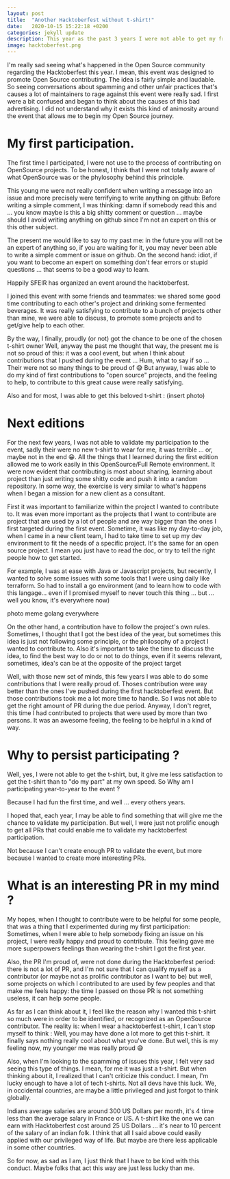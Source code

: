 ```yaml
---
layout: post
title:  "Another Hacktoberfest without t-shirt!"
date:   2020-10-15 15:22:18 +0200
categories: jekyll update
description: This year as the past 3 years I were not able to get my free hacktoberfest tshirt, why ?
image: hacktoberfest.png
---
```

I'm really sad seeing what's happened in the Open Source community regarding the Hacktoberfest this year.
I mean, this event was designed to promote Open Source contributing. The idea is fairly simple and laudable.
So seeing conversations about spamming and other unfair practices that's causes a lot of maintainers to 
rage against this event were really sad. I first were a bit confused and began to think about the causes of this bad advertising.
I did not understand why it exists this kind of animosity around the event that allows me to begin my Open Source journey.

# My first participation.

The first time I participated, I were not use to the process of contributing on OpenSource projects. 
To be honest, I think that I were not totally aware of what OpenSource was or the phylosophy behind this principle.

This young me were not really confident when writing a message into an issue and more precisely were terrifying to write anything on github:
Before writing a simple comment, I was thinking: damn if somebody read this and ... you know maybe is this a big shitty comment or question ... 
maybe should I avoid writing anything on github since I'm not an expert on this or this other subject.

The present me would like to say to my past me: in the future you will not be an expert of anything so, if you are waiting for it, 
you may never been able to write a simple comment or issue on github.
On the second hand: idiot, if you want to become an expert on something don't fear errors or stupid questions ... that seems to be a good way to learn.

Happily SFEIR has organized an event around the hacktoberfest.
 
I joined this event with some friends and teammates: we shared some good time contributing to each other's project and drinking some fermented beverages. 
It was really satisfying to contribute to a bunch of projects other than mine, we were able to discuss, to promote some projects and to get/give help
to each other.

By the way, I finally, proudly (or not) got the chance to be one of the chosen t-shirt owner 
Well, anyway the past me thought that way, the present me is not so proud of this:
it was a cool event, but when I think about contributions that I pushed during the event ... Hum, what to say if so ... 
Their were not so many things to be proud of :sweat_smile:
But anyway, I was able to do my kind of first contributions to "open source" projects, and the feeling to help, to contribute to this
great cause were really satisfying.

Also and for most, I was able to get this beloved t-shirt : (insert photo)

# Next editions

For the next few years, I was not able to validate my participation to the event, sadly their were no new t-shirt to wear for me, it was terrible ...
or, maybe not in the end :grin:. 
All the things that I learned during the first edition allowed me to work easily in this OpenSource/Full Remote environment. 
It were now evident that contributing is most about sharing, learning about project than just writing some shitty code and push it into a random repository.
In some way, the exercise is very similar to what's happens when I began a mission for a new client as a consultant.

First it was important to familiarize within the project I wanted to contribute to. 
It was even more important as the projects that I want to contribute are project that are used by a lot of people and are way bigger 
than the ones I first targeted during the first event. 
Sometime, it was like my day-to-day job, when I came in a new client team, I had to take time to set up my dev environment to fit the needs of a specific project.
It's the same for an open source project. I mean you just have to read the doc, or try to tell the right people how to get started.

For example, I was at ease with Java or Javascript projects, but recently, I wanted to solve some issues with some tools that I were using daily like terraform.
So had to install a go environment (and to learn how to code with this langage... even if I promised myself to never touch this thing ... but ... well you know, it's everywhere now)

photo meme golang everywhere

On the other hand, a contribution have to follow the project's own rules. Sometimes, I thought that I got the best idea of the year,
but sometimes this idea is just not following some principle, or the philosophy of a project I wanted to contribute to. Also it's important
to take the time to discuss the idea, to find the best way to do or not to do things, even if it seems relevant, sometimes, 
idea's can be at the opposite of the project target

Well, with those new set of minds, this few years I was able to do some contributions that I were really proud of. 
Thoses contribution were way better than the ones I've pushed during the first hacktoberfest event. But those contributions took me a lot more time to handle.
So I was not able to get the right amount of PR during the due period. Anyway, I don't regret, this time I had contributed to projects 
that were used by more than two persons. It was an awesome feeling, the feeling to be helpful in a kind of way.

# Why to persist participating ? 

Well, yes, I were not able to get the t-shirt, but, it give me less satisfaction to get the t-shirt than to "do my part" at my own speed. 
So Why am I participating year-to-year to the event ?

Because I had fun the first time, and well ... every others years.

I hoped that, each year, I may be able to find something that will give me the chance to validate my participation. 
But well, I were just not prolific enough to get all PRs that could enable me to validate my hacktoberfest participation.     

Not because I can't create enough PR to validate the event, but more because I wanted to create more interesting PRs.

# What is an interesting PR in my mind ?

My hopes, when I thought to contribute were to be helpful for some people, 
that was a thing that I experimented during my first participation:
Sometimes, when I were able to help somebody fixing an issue on his project,
I were really happy and proud to contribute. This feeling gave me more superpowers feelings than wearing the t-shirt I got the first year.

Also, the PR I'm proud of, were not done during the Hacktoberfest period: there is not a lot of PR, and I'm not sure that I can qualify myself 
as a contributor (or maybe not as prolific contributor as I want to be) but well, some projects on which I contributed to are 
used by few peoples and that make me feels happy: the time I passed on those PR is not something useless, it can help
some people.

As far as I can think about it, I feel like the reason why I wanted this t-shirt so much were in order to be identified,
or recognized as an OpenSource contributor. The reality is: when I wear a hacktoberfest t-shirt, I can't stop myself to think :
Well, you may have done a lot more to get this t-shirt. It finally says nothing really cool about what you've done.
But well, this is my feeling now, my younger me was really proud :sweat_smile:

Also, when I'm looking to the spamming of issues this year, I felt very sad seeing this type of things. I mean, for me it was just a t-shirt.
But when thinking about it, I realized that I can't criticize this conduct. I mean, I'm lucky enough to have a lot of tech t-shirts. 
Not all devs have this luck. We, in occidental countries, are maybe a little privileged and just forgot to think globally.

Indians average salaries are around 300 US Dollars per month, it's 4 time less than the average salary in France or US. A t-shirt like the one
we can earn with Hacktoberfest cost around 25 US Dollars ... it's near to 10 percent of the salary of an indian folk. I think that all I said
above could easily applied with our privileged way of life. But maybe are there less applicable in some other countries.

So for now, as sad as I am, I just think that I have to be kind with this conduct. Maybe folks that act this way are just less lucky than me.


 
